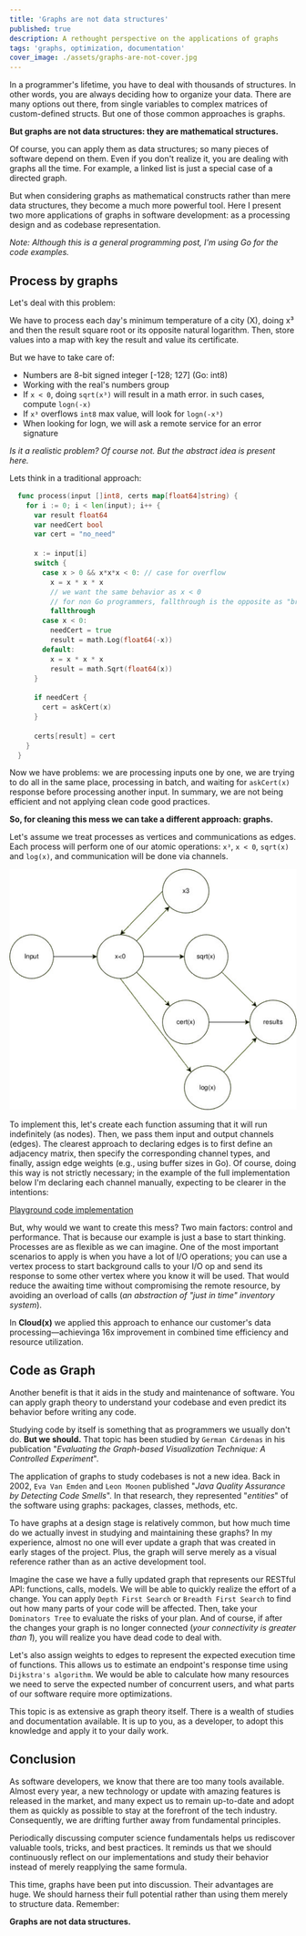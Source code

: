 ```yaml
---
title: 'Graphs are not data structures'
published: true
description: A rethought perspective on the applications of graphs
tags: 'graphs, optimization, documentation'
cover_image: ./assets/graphs-are-not-cover.jpg
---
```


In a programmer's lifetime, you have to deal with thousands of structures. In other words, you are always deciding how to organize your data. There are many options out there, from single variables to complex matrices of custom-defined structs. But one of those common approaches is graphs.

**But graphs are not data structures: they are mathematical structures.**

Of course, you can apply them as data structures; so many pieces of software depend on them. Even if you don't realize it, you are dealing with graphs all the time. For example, a linked list is just a special case of a directed graph.

But when considering graphs as mathematical constructs rather than mere data structures, they become a much more powerful tool. Here I present two more applications of graphs in software development: as a processing design and as codebase representation.

*Note: Although this is a general programming post, I'm using Go for the code examples.*

## Process by graphs

Let's deal with this problem:

We have to process each day's minimum temperature of a city (X), doing x³ and then the result square root or its opposite natural logarithm. Then, store values into a map with key the result and value its certificate.

But we have to take care of:

- Numbers are 8-bit signed integer [-128; 127] (Go: int8)
- Working with the real's numbers group
- If `x < 0`, doing `sqrt(x³)` will result in a math error. in such cases, compute `logn(-x)`
- If `x³` overflows `int8` max value, will look for `logn(-x³)`
- When looking for logn, we will ask a remote service for an error signature

*Is it a realistic problem? Of course not. But the abstract idea is present here.*

Lets think in a traditional approach:

```go
  func process(input []int8, certs map[float64]string) {
    for i := 0; i < len(input); i++ {
      var result float64
      var needCert bool
      var cert = "no_need"
    
      x := input[i]
      switch {
        case x > 0 && x*x*x < 0: // case for overflow
          x = x * x * x
		  // we want the same behavior as x < 0
		  // for non Go programmers, fallthrough is the opposite as "break"
          fallthrough 
        case x < 0:
          needCert = true
          result = math.Log(float64(-x))
        default:
          x = x * x * x
          result = math.Sqrt(float64(x))
      }
  
      if needCert {
        cert = askCert(x)
      }
    
      certs[result] = cert
    }
  }
```

Now we have problems: we are processing inputs one by one, we are trying to do all in the same place, processing in batch, and waiting for `askCert(x)` response before processing another input. In summary, we are not being efficient and not applying clean code good practices.

**So, for cleaning this mess we can take a different approach: graphs.**

Let's assume we treat processes as vertices and communications as edges. Each process will perform one of our atomic operations: `x³`, `x < 0`, `sqrt(x)` and `log(x)`, and communication will be done via channels.

![graph](./assets/graphs-are-not-ex1.jpg)

To implement this, let's create each function assuming that it will run indefinitely (as nodes). Then, we pass them input and output channels (edges). The clearest approach to declaring edges is to first define an adjacency matrix, then specify the corresponding channel types, and finally, assign edge weights (e.g., using buffer sizes in Go). Of course, doing this way is not strictly necessary; in the example of the full implementation below I'm declaring each channel manually, expecting to be clearer in the intentions:

[Playground code implementation](https://go.dev/play/p/K4tpZ-flF5a)

But, why would we want to create this mess? Two main factors: control and performance. That is because our example is just a base to start thinking. Processes are as flexible as we can imagine. One of the most important scenarios to apply is when you have a lot of I/O operations; you can use a vertex process to start background calls to your I/O op and send its response to some other vertex where you know it will be used. That would reduce the awaiting time without compromising the remote resource, by avoiding an overload of calls (*an abstraction of "just in time" inventory system*).

In **Cloud(x)** we applied this approach to enhance our customer's data processing—achievinga 16x improvement in combined time efficiency and resource utilization.

## Code as Graph

Another benefit is that it aids in the study and maintenance of software. You can apply graph theory to understand your codebase and even predict its behavior before writing any code.

Studying code by itself is something that as programmers we usually don't do. **But we should.** That topic has been studied by `German Cárdenas` in his publication "*Evaluating the Graph-based Visualization Technique: A Controlled Experiment*".

The application of graphs to study codebases is not a new idea. Back in 2002, `Eva Van Emden` and `Leon Moonen` published "*Java Quality Assurance by Detecting Code Smells*". In that research, they represented "*entities*" of the software using graphs: packages, classes, methods, etc.

To have graphs at a design stage is relatively common, but how much time do we actually invest in studying and maintaining these graphs? In my experience, almost no one will ever update a graph that was created in early stages of the project. Plus, the graph will serve merely as a visual reference rather than as an active development tool.

Imagine the case we have a fully updated graph that represents our RESTful API: functions, calls, models. We will be able to quickly realize the effort of a change. You can apply `Depth First Search` or `Breadth First Search` to find out how many parts of your code will be affected. Then, take your `Dominators Tree` to evaluate the risks of your plan. And of course, if after the changes your graph is no longer connected (*your connectivity is greater than 1*), you will realize you have dead code to deal with.

Let's also assign weights to edges to represent the expected execution time of functions. This allows us to estimate an endpoint's response time using `Dijkstra's algorithm`. We would be able to calculate how many resources we need to serve the expected number of concurrent users, and what parts of our software require more optimizations.

This topic is as extensive as graph theory itself. There is a wealth of studies and documentation available. It is up to you, as a developer, to adopt this knowledge and apply it to your daily work.

## Conclusion

As software developers, we know that there are too many tools available. Almost every year, a new technology or update with amazing features is released in the market, and many expect us to remain up-to-date and adopt them as quickly as possible to stay at the forefront of the tech industry. Consequently, we are drifting further away from fundamental principles.

Periodically discussing computer science fundamentals helps us rediscover valuable tools, tricks, and best practices. It reminds us that we should continuously reflect on our implementations and study their behavior instead of merely reapplying the same formula.

This time, graphs have been put into discussion. Their advantages are huge. We should harness their full potential rather than using them merely to structure data. Remember:

**Graphs are not data structures.**
